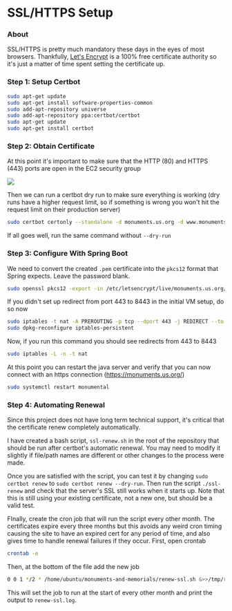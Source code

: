 # SSL/HTTPS Setup

### About

SSL/HTTPS is pretty much mandatory these days in the eyes of most browsers. Thankfully, [Let's Encrypt](https://letsencrypt.org/) is a 100% free certificate authority so it's just a matter of time spent setting the certificate up.

### Step 1: Setup Certbot

```bash
sudo apt-get update
sudo apt-get install software-properties-common
sudo add-apt-repository universe
sudo add-apt-repository ppa:certbot/certbot
sudo apt-get update
sudo apt-get install certbot
```

### Step 2: Obtain Certificate

At this point it's important to make sure that the HTTP (80) and HTTPS (443) ports are open in the EC2 security group

![](https://i.imgur.com/8QkinUy.png)

Then we can run a certbot dry run to make sure everything is working (dry runs have a higher request limit, so if something is wrong you won't hit the request limit on their production server)

```bash
sudo certbot certonly --standalone -d monuments.us.org -d www.monuments.us.org --dry-run
```

If all goes well, run the same command without `--dry-run`

### Step 3: Configure With Spring Boot

We need to convert the created `.pem` certificate into the `pkcs12` format that Spring expects. Leave the password blank.

```bash
sudo openssl pkcs12 -export -in /etc/letsencrypt/live/monuments.us.org/fullchain.pem -inkey /etc/letsencrypt/live/monuments.us.org/privkey.pem -out /etc/letsencrypt/live/monuments.us.org/keystore.p12 -name tomcat -CAfile /etc/letsencrypt/live/monuments.us.org/chain.pem -caname root
```

If you didn't set up redirect from port 443 to 8443 in the initial VM setup, do so now

```bash
sudo iptables -t nat -A PREROUTING -p tcp --dport 443 -j REDIRECT --to 8443
sudo dpkg-reconfigure iptables-persistent
```

Now, if you run this command you should see redirects from 443 to 8443

```bash
sudo iptables -L -n -t nat
```

At this point you can restart the java server and verify that you can now connect with an https connection (https://monuments.us.org/)

```bash
sudo systemctl restart monumental
```

### Step 4: Automating Renewal

Since this project does not have long term technical support, it's critical that the certificate renew completely automatically.

I have created a bash script, `ssl-renew.sh` in the root of the repository that should be run after certbot's automatic renewal. You may need to modify it slightly if file/path names are different or other changes to the process were made.

Once you are satisfied with the script, you can test it by changing `sudo certbot renew` to `sudo certbot renew --dry-run`. Then run the script `./ssl-renew` and check that the server's SSL still works when it starts up. Note that this is still using your existing certificate, not a new one, but should be a valid test.

FInally, create the cron job that will run the script every other month. The certificates expire every three months but this avoids any weird cron timing causing the site to have an expired cert for any period of time, and also gives time to handle renewal failures if they occur. First, open crontab

```bash
crontab -e
```

Then, at the bottom of the file add the new job

```bash
0 0 1 */2 * /home/ubuntu/monuments-and-memorials/renew-ssl.sh &>>/tmp/renew-ssl.log
```

This will set the job to run at the start of every other month and print the output to `renew-ssl.log`.